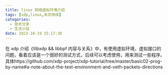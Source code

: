 ```yaml
---
title: linux 网络虚拟环境介绍
tags: [xdp,linux,未完待续]
categories:
  - 技术分享
  - 生活小站
date: 2023-10-19 15:17:30
---
```


在 xdp 介绍《llibxdp && libbpf 内容与关系》中，有使用虚拟环境，虚拟接口的问题，看着应该是一个很好的测试方式，后续可以考虑使用，用来测试一些程序。具体https://github.com/xdp-project/xdp-tutorial/tree/master/basic02-prog-by-name#a-note-about-the-test-environment-and-veth-packets-directions
